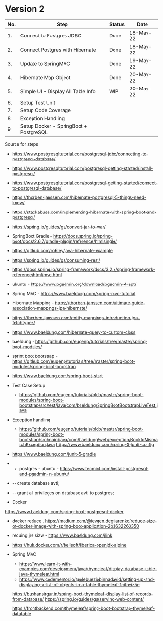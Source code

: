# Version 2

|No. | Step | Status | Date |
|--|--|--|--|
|1.| Connect to Postgres JDBC| Done | 18-May-22 |
|2.| Connect Postgres with  Hibernate | Done | 18-May-22| 
|3.| Update to SpringMVC | Done | 19-May-22|
|4.| Hibernate Map Object | Done | 20-May-22|
|5.| Simple UI - Display All Table Info | WIP | 20-May-22 |
|6.| Setup Test Unit  | | |
|7.| Setup Code Coverage | |
|8 | Exception Handling | || 
|9 |Setup Docker - SpringBoot + PostgreSQL| | | 


Source for steps
* https://www.postgresqltutorial.com/postgresql-jdbc/connecting-to-postgresql-database/
* https://www.postgresqltutorial.com/postgresql-getting-started/install-postgresql/
* https://www.postgresqltutorial.com/postgresql-getting-started/connect-to-postgresql-database/
* https://thorben-janssen.com/hibernate-postgresql-5-things-need-know/
* https://stackabuse.com/implementing-hibernate-with-spring-boot-and-postgresql/
* https://spring.io/guides/gs/convert-jar-to-war/
* SpringBoot Gradle - https://docs.spring.io/spring-boot/docs/2.6.7/gradle-plugin/reference/htmlsingle/
* https://github.com/ro6ley/java-hibernate-example
* https://spring.io/guides/gs/consuming-rest/
* https://docs.spring.io/spring-framework/docs/3.2.x/spring-framework-reference/html/mvc.html
* ubuntu - https://www.pgadmin.org/download/pgadmin-4-apt/
* Spring MVC - https://www.baeldung.com/spring-mvc-tutorial
* Hibernate Mapping - https://thorben-janssen.com/ultimate-guide-association-mappings-jpa-hibernate/
* https://thorben-janssen.com/entity-mappings-introduction-jpa-fetchtypes/
* https://www.baeldung.com/hibernate-query-to-custom-class
* baeldung - https://github.com/eugenp/tutorials/tree/master/spring-boot-modules/
* sprint boot bootstrap - https://github.com/eugenp/tutorials/tree/master/spring-boot-modules/spring-boot-bootstrap
* https://www.baeldung.com/spring-boot-start

* Test Case Setup
	* https://github.com/eugenp/tutorials/blob/master/spring-boot-modules/spring-boot-bootstrap/src/test/java/com/baeldung/SpringBootBootstrapLiveTest.java

* Exception handling
	* https://github.com/eugenp/tutorials/blob/master/spring-boot-modules/spring-boot-bootstrap/src/main/java/com/baeldung/web/exception/BookIdMismatchException.java
	https://www.baeldung.com/spring-5-junit-config
* https://www.baeldung.com/junit-5-gradle
* * postgres - ubuntu - https://www.tecmint.com/install-postgresql-and-pgadmin-in-ubuntu/
* -- create database avti;
* --  grant all privileges on database avti to postgres;
* Docker 

https://www.baeldung.com/spring-boot-postgresql-docker
* docker reduce . https://medium.com/@ievgen.degtiarenko/reduce-size-of-docker-image-with-spring-boot-application-2b3632263350
* recuing jre sizw - https://www.baeldung.com/jlink
* https://hub.docker.com/r/bellsoft/liberica-openjdk-alpine


* Spring MVC
	* https://www.learn-it-with-examples.com/development/java/thymeleaf/display-database-table-java-thymeleaf.html
	* https://www.codementor.io/@olebueziobinnadavid/setting-up-and-displaying-a-list-of-objects-in-a-table-thymeleaf-1cifoviz5e
	
	https://bushansirgur.in/spring-boot-thymeleaf-display-list-of-records-from-database/
	https://spring.io/guides/gs/serving-web-content/
	
	https://frontbackend.com/thymeleaf/spring-boot-bootstrap-thymeleaf-datatable